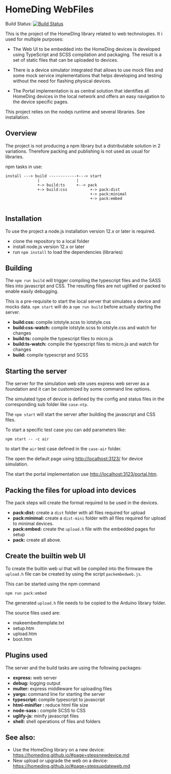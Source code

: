 # HomeDing WebFiles

Build Status: [![Build Status](https://dev.azure.com/HomeDing/WebFiles/_apis/build/status/HomeDing.WebFiles?branchName=master)](https://dev.azure.com/HomeDing/WebFiles/_build)

This is the project of the HomeDing library related to web technologies. It i used for multiple purposes:

* The Web UI to be embedded into the HomeDing devices is developed using TypeScript and SCSS compilation and packaging.
  The result is a set of static files that can be uploaded to devices.

* There is a device simulator integrated that allows to use mock files and some mock service implementations that helps
  developing and testing without the need for flashing physical devices. 

* The Portal implementation is as central solution that identifies all HomeDing devices in the local network and offers an easy navigation to the device specific pages.

This project relies on the nodejs runtime and several libraries. See installation.

## Overview

The project is not producing a npm library but a distributable solution in 2 variations. Therefore packing and publishing is not used as usual for libraries.


npm tasks in use:

```
install ---> build ------------+---> start 
              |                |
              +-> build:ts     +--> pack
              +-> build:css          +-> pack:dist
                                     +-> pack:minimal
                                     +-> pack:embed


```

## Installation

To use the project a node.js installation version 12.x or later is required.

* clone the repository to a local folder
* install node.js version 12.x or later
* run `npm install` to load the dependencies (libraries)


## Building

The `npm run build` will trigger compiling the typescript files and the SASS files into javascript and CSS.
The resulting files are not uglified or packed to enable easily debugging.

This is a pre-requisite to start the local server that simulates a device and mocks data. `npm start` will do a `npm run build` before actually starting the server.

- **build:css:** compile iotstyle.scss to iotstyle.css
- **build:css-watch:** compile iotstyle.scss to iotstyle.css and watch for changes
- **build:ts:** compile the typescript files to micro.js
- **build:ts-watch:** compile the typescript files to micro.js and watch for changes
- **build:** compile typescript and SCSS


## Starting the server 

The server for the simulation web site uses express web server as a foundation and it can be customized by some command line options.

The simulated type of device is defined by the config and status files in the corresponding sub folder like `case-ntp`.

The `npm start` will start the server after building the javascript and CSS files.

To start a specific test case you can add parameters like:

    npm start -- -c air

to start the `air` test case defined in the `case-air` folder.

The open the default page using <http://localhost:3123/> for device simulation.

The start the portal implementation use <http://localhost:3123/portal.htm>.


## Packing the files for upload into devices

The pack steps will create the format required to be used in the devices.

- **pack:dist:** create a `dist` folder with all files required for upload 
- **pack:minimal:** create a `dist-mini` folder with all files required for upload to minimal devices. 
- **pack:embed:** create the `upload.h` file with the embedded pages for setup 
- **pack:** create all above.


## Create the builtin web UI

To create the builtin web ui that will be compiled into the firmware the `upload.h` file can be created
by using the script `packembedweb.js`.

This can be started using the npm command

```CMD
npm run pack:embed
```

The generated `upload.h` file needs to be copied to the Arduino library folder.

The source files used are:
* makeembedtemplate.txt
* setup.htm
* upload.htm
* boot.htm


## Plugins used

The server and the build tasks are using the following packages:

- **express:** web server 
- **debug:** logging output
- **multer:** express middleware for uploading files 
- **yargs:** command line for starting the server
- **typescript:** compile typescript to javascript
- **html-minifier :** reduce html file size
- **node-sass :** compile SCSS to CSS
- **uglify-js:** minify javascript files
- **shell:** shell operations of files and folders 


## See also:

* Use the HomeDing library on a new device: <https://homeding.github.io/#page=stepsnewdevice.md>
* New upload or upgrade the web on a device: <https://homeding.github.io/#page=stepsupdateweb.md>

